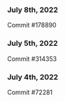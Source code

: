 ### July 8th, 2022

Commit #178890

### July 5th, 2022

Commit #314353


### July 4th, 2022

Commit #72281
